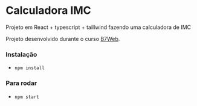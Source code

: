 # Calculadora IMC

Projeto em React + typescript + taillwind fazendo uma calculadora de IMC

Projeto desenvolvido durante o curso [B7Web](https://b7web.com.br).

### Instalação

-   `npm install`

### Para rodar

- `npm start`